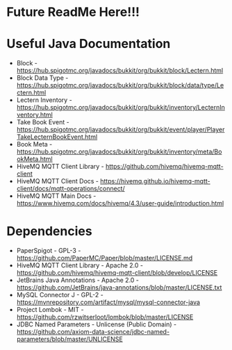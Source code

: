 # Future ReadMe Here!!!

# Useful Java Documentation
* Block - https://hub.spigotmc.org/javadocs/bukkit/org/bukkit/block/Lectern.html
* Block Data Type - https://hub.spigotmc.org/javadocs/bukkit/org/bukkit/block/data/type/Lectern.html
* Lectern Inventory - https://hub.spigotmc.org/javadocs/bukkit/org/bukkit/inventory/LecternInventory.html
* Take Book Event - https://hub.spigotmc.org/javadocs/bukkit/org/bukkit/event/player/PlayerTakeLecternBookEvent.html
* Book Meta - https://hub.spigotmc.org/javadocs/bukkit/org/bukkit/inventory/meta/BookMeta.html
* HiveMQ MQTT Client Library - https://github.com/hivemq/hivemq-mqtt-client
* HiveMQ MQTT Client Docs - https://hivemq.github.io/hivemq-mqtt-client/docs/mqtt-operations/connect/
* HiveMQ MQTT Main Docs - https://www.hivemq.com/docs/hivemq/4.3/user-guide/introduction.html

# Dependencies
* PaperSpigot - GPL-3 - https://github.com/PaperMC/Paper/blob/master/LICENSE.md
* HiveMQ MQTT Client Library - Apache 2.0 - https://github.com/hivemq/hivemq-mqtt-client/blob/develop/LICENSE
* JetBrains Java Annotations - Apache 2.0 - https://github.com/JetBrains/java-annotations/blob/master/LICENSE.txt
* MySQL Connector J - GPL-2 - https://mvnrepository.com/artifact/mysql/mysql-connector-java
* Project Lombok - MIT - https://github.com/rzwitserloot/lombok/blob/master/LICENSE
* JDBC Named Parameters - Unlicense (Public Domain) - https://github.com/axiom-data-science/jdbc-named-parameters/blob/master/UNLICENSE